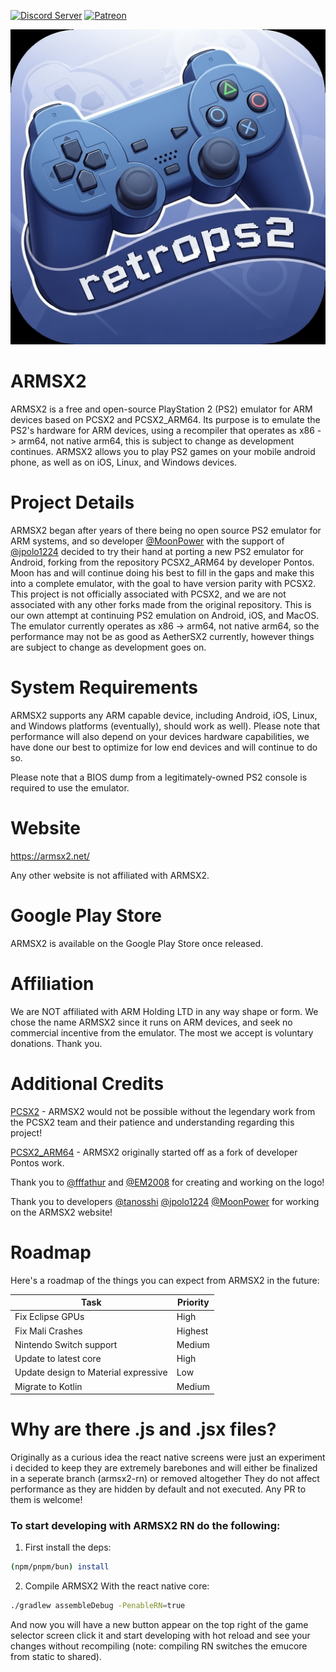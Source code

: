 
[![Discord Server](https://img.shields.io/discord/309643527816609793?color=%235CA8FA&label=ARMSX2%20Discord&logo=discord&logoColor=white)](https://discord.gg/KwAChKDctz)
[![Patreon](https://img.shields.io/endpoint.svg?url=https%3A%2F%2Fshieldsio-patreon.vercel.app%2Fapi%3Fusername%3Dendel%26type%3Dpatrons&style=for-the-badge)](https://www.patreon.com/ARMSX2?utm_campaign=creatorshare_creator)


![ARMSX2 Icon](app_icons/icon.png)


# ARMSX2

ARMSX2 is a free and open-source PlayStation 2 (PS2) emulator for ARM devices based on PCSX2 and PCSX2_ARM64. Its purpose is to emulate the PS2's hardware for ARM devices, using a recompiler that operates as x86 -> arm64, not native arm64, this is subject to change as development continues. ARMSX2 allows you to play PS2 games on your mobile android phone, as well as on iOS, Linux, and Windows devices.

# Project Details

ARMSX2 began after years of there being no open source PS2 emulator for ARM systems, and so developer [@MoonPower](https://github.com/momo-AUX1) with the support of [@jpolo1224](https://github.com/jpolo1224) decided to try their hand at porting a new PS2 emulator for Android, forking from the repository PCSX2_ARM64 by developer Pontos. Moon has and will continue doing his best to fill in the gaps and make this into a complete emulator, with the goal to have version parity with PCSX2. This project is not officially associated with PCSX2, and we are not associated with any other forks made from the original repository. This is our own attempt at continuing PS2 emulation on Android, iOS, and MacOS. The emulator currently operates as x86 -> arm64, not native arm64, so the performance may not be as good as AetherSX2 currently, however things are subject to change as development goes on.

# System Requirements

ARMSX2 supports any ARM capable device, including Android, iOS, Linux, and Windows platforms (eventually), should work as well). Please note that performance will also depend on your devices hardware capabilities, we have done our best to optimize for low end devices and will continue to do so.

Please note that a BIOS dump from a legitimately-owned PS2 console is required to use the emulator.

# Website 
https://armsx2.net/

Any other website is not affiliated with ARMSX2. 

# Google Play Store
ARMSX2 is available on the Google Play Store once released. 

# Affiliation 
We are NOT affiliated with ARM Holding LTD in any way shape or form. We chose the name ARMSX2 since it runs on ARM devices, and seek no commercial incentive from the emulator. The most we accept is voluntary donations. Thank you. 

# Additional Credits 
[PCSX2](https://github.com/PCSX2/pcsx2) - ARMSX2 would not be possible without the legendary work from the PCSX2 team and their patience and understanding regarding this project!

[PCSX2_ARM64](https://github.com/pontos2024/PCSX2_ARM64) - ARMSX2 originally started off as a fork of developer Pontos work. 

Thank you to [@fffathur](https://github.com/fffathur) and [@EM2008](https://github.com/EM20080) for creating and working on the logo! 

Thank you to developers [@tanosshi](https://github.com/tanosshi) [@jpolo1224](https://github.com/jpolo1224) [@MoonPower](https://github.com/momo-AUX1) for working on the ARMSX2 website!

# Roadmap
Here's a roadmap of the things you can expect from ARMSX2 in the future:

| Task | Priority |
| --- | --- |
| Fix Eclipse GPUs | High |
| Fix Mali Crashes | Highest |
| Nintendo Switch support | Medium |
| Update to latest core | High |
| Update design to Material expressive | Low |
| Migrate to Kotlin | Medium | 


# Why are there .js and .jsx files?
Originally as a curious idea the react native screens were just an experiment i decided to keep they are extremely barebones and will either be finalized in a seperate branch (armsx2-rn) or removed altogether They do not affect performance as they are hidden by default and not executed. Any PR to them is welcome!

### To start developing with ARMSX2 RN do the following:

1. First install the deps:
```sh
(npm/pnpm/bun) install
```


2. Compile ARMSX2 With the react native core:
```sh
./gradlew assembleDebug -PenableRN=true
```

And now you will have a new button appear on the top right of the game selector screen click it and start developing with hot reload and see your changes without recompiling (note: compiling RN switches the emucore from static to shared).
